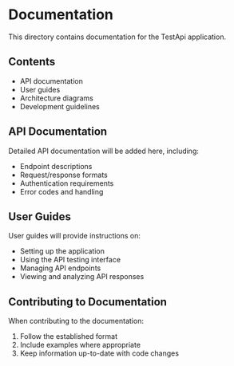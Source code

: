 # Documentation

This directory contains documentation for the TestApi application.

## Contents

- API documentation
- User guides
- Architecture diagrams
- Development guidelines

## API Documentation

Detailed API documentation will be added here, including:

- Endpoint descriptions
- Request/response formats
- Authentication requirements
- Error codes and handling

## User Guides

User guides will provide instructions on:

- Setting up the application
- Using the API testing interface
- Managing API endpoints
- Viewing and analyzing API responses

## Contributing to Documentation

When contributing to the documentation:

1. Follow the established format
2. Include examples where appropriate
3. Keep information up-to-date with code changes 